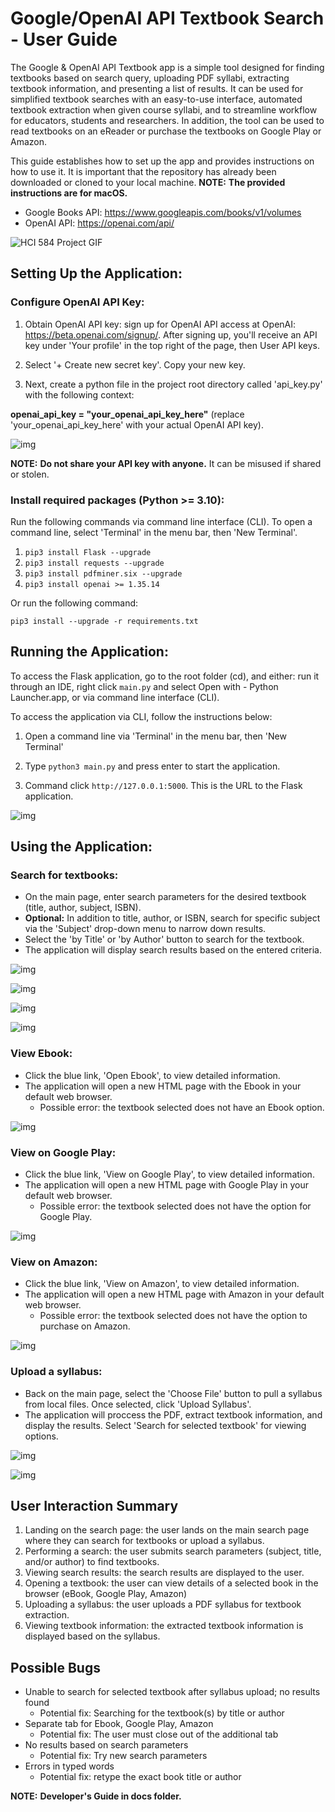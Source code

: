 # Google/OpenAI API Textbook Search - User Guide

The Google & OpenAI API Textbook app is a simple tool designed for finding textbooks based on search query, uploading PDF syllabi, extracting textbook information, and presenting a list of results. It can be used for simplified textbook searches with an easy-to-use interface, automated textbook extraction when given course syllabi, and to streamline workflow for educators, students and researchers. In addition, the tool can be used to read textbooks on an eReader or purchase the textbooks on Google Play or Amazon.

This guide establishes how to set up the app and provides instructions on how to use it. It is important that the repository has already been downloaded or cloned to your local machine. **NOTE:** **The provided instructions are for macOS.**

- Google Books API: https://www.googleapis.com/books/v1/volumes
- OpenAI API: https://openai.com/api/


![HCI 584 Project GIF](https://github.com/amandahallman/Google-Books-API-Textbook-Search_amandahallman/blob/main/docs/HCI%20584%20Project%20GIF.gif)


## Setting Up the Application: 

### Configure OpenAI API Key:

1. Obtain OpenAI API key: sign up for OpenAI API access at OpenAI: https://beta.openai.com/signup/. After signing up, you'll receive an API key under 'Your profile' in the top right of the page, then User API keys.

2. Select '+ Create new secret key'. Copy your new key.

3. Next, create a python file in the project root directory called 'api_key.py' with the following context:
  
**openai_api_key = "your_openai_api_key_here"** (replace 'your_openai_api_key_here' with your actual OpenAI API key).
  
![img](<docs/api key.png>)
  
  **NOTE:** **Do not share your API key with anyone.** It can be misused if shared or stolen.

### Install required packages (Python >= 3.10):

  Run the following commands via command line interface (CLI). To open a command line, select 'Terminal' in the menu bar, then 'New Terminal'.

  1. `pip3 install Flask --upgrade`
  2. `pip3 install requests --upgrade`
  3. `pip3 install pdfminer.six --upgrade`
  4. `pip3 install openai >= 1.35.14`

  Or run the following command:

  `pip3 install --upgrade -r requirements.txt`

## Running the Application:

  To access the Flask application, go to the root folder (cd), and either: run it through an IDE, right click `main.py` and select Open with - Python Launcher.app, or via command line interface (CLI).

  To access the application via CLI, follow the instructions below:
  
  1. Open a command line via 'Terminal' in the menu bar, then 'New Terminal'
  
  2. Type `python3 main.py` and press enter to start the application.
  
  3. Command click `http://127.0.0.1:5000`. This is the URL to the Flask application.

![img](<docs/Running-app.png>)

## Using the Application:

### Search for textbooks:

  - On the main page, enter search parameters for the desired textbook (title, author, subject, ISBN).
  - **Optional:** In addition to title, author, or ISBN, search for specific subject via the 'Subject' drop-down menu to narrow down results.
  - Select the 'by Title' or 'by Author' button to search for the textbook.
  - The application will display search results based on the entered criteria.

  ![img](docs/Homepage.png)

  ![img](<docs/Homepage w: input.png>)

  ![img](<docs/Subject drop-down.png>)

  ![img](<docs/Search results.png>)

### View Ebook:

  - Click the blue link, 'Open Ebook', to view detailed information.
  - The application will open a new HTML page with the Ebook in your default web browser.
    - Possible error: the textbook selected does not have an Ebook option.
  
  ![img](<docs/eBook reader.png>)

### View on Google Play:

  - Click the blue link, 'View on Google Play', to view detailed information.
  - The application will open a new HTML page with Google Play in your default web browser.
    - Possible error: the textbook selected does not have the option for Google Play.
  
  ![img](<docs/Google Play.png>)

### View on Amazon:

  - Click the blue link, 'View on Amazon', to view detailed information.
  - The application will open a new HTML page with Amazon in your default web browser.
    - Possible error: the textbook selected does not have the option to purchase on Amazon.

  ![img](docs/Amazon.png)

### Upload a syllabus:

  - Back on the main page, select the 'Choose File' button to pull a syllabus from local files. Once selected, click 'Upload Syllabus'.
  - The application will proccess the PDF, extract textbook information, and display the results. Select 'Search for selected textbook' for viewing options.

  ![img](<docs/Syllabi Input.png>)

  ![img](<docs/Syllabus upload.png>)

## User Interaction Summary

1. Landing on the search page: the user lands on the main search page where they can search for textbooks or upload a syllabus.
2. Performing a search: the user submits search parameters (subject, title, and/or author) to find textbooks.
3. Viewing search results: the search results are displayed to the user.
4. Opening a textbook: the user can view details of a selected book in the browser (eBook, Google Play, Amazon)
5. Uploading a syllabus: the user uploads a PDF syllabus for textbook extraction.
6. Viewing textbook information: the extracted textbook information is displayed based on the syllabus.

## Possible Bugs

- Unable to search for selected textbook after syllabus upload; no results found
  - Potential fix: Searching for the textbook(s) by title or author
- Separate tab for Ebook, Google Play, Amazon
  - Potential fix: The user must close out of the additional tab
- No results based on search parameters
  - Potential fix: Try new search parameters
- Errors in typed words
  - Potential fix: retype the exact book title or author



**NOTE:** **Developer's Guide in docs folder.**
